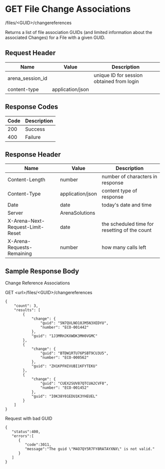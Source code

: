 # GET File Change Associations
/files/&lt;GUID&gt;/changereferences

Returns a list of file association GUIDs \(and limited information about the associated Changes\) for a File with a given GUID. 

## Request Header

| Name<br> | Value<br> | Description<br> |
|  --- |  --- |  --- | 
| arena_session_id<br> |   | unique ID for session obtained from login<br> |
| content-type<br> | application/json<br> |   |

## Response Codes

| Code<br> | Description<br> |
|  --- |  --- | 
| 200<br> | Success<br> |
| 400<br> | Failure<br> |

## Response Header

| Name<br> | Value<br> | Description<br> |
|  --- |  --- |  --- | 
| Content-Length<br> | number<br> | number of characters in response<br> |
| Content-Type<br> | application/json<br> | content type of response<br> |
| Date<br> | date<br> | today's date and time<br> |
| Server<br> | ArenaSolutions<br> |   |
| X-Arena-Next-Request-Limit-Reset<br> | date<br> | the scheduled time for resetting of the count<br> |
| X-Arena-Requests-Remaining<br> | number<br> | how many calls left<br> |

## Sample Response Body
Change Reference  Associations

 GET &lt;url&gt;/files/&lt;GUID&gt;/changereferences

```
{
    "count": 3,
    "results": [
        {
            "change": {
                "guid": "5N7QVLNO10JM5N3XEDYU",
                "number": "ECO-001442"
            },
            "guid": "1J3MRHJKXWDK3MH0VGMC"
        },
        {
            "change": {
                "guid": "BTDW1RTU76PSBT9CU3U5",
                "number": "ECO-000562"
            },
            "guid": "ZH1KPFHIVUBI1KFYTEKU"
        },
        {
            "change": {
                "guid": "CUEX2SUV87QTCUA2CVF8",
                "number": "ECO-001452"
            },
            "guid": "I0K38Y01EDU1K3YHEUEL"
        }
    ]
}
```
Request with bad GUID

```
{  
   "status":400,
   "errors":[  
      {  
         "code":3011,
         "message":"The guid \"M4O7QY5R7FY8RATAYXNX\" is not valid."
      }
   ]
}
```
